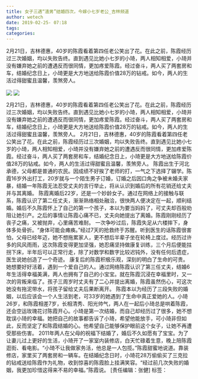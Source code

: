 ```yaml
---
title: 女子三遇“渣男”结婚四次，今嫁小七岁老公_吉林频道
author: wetech
date: 2019-02-25- 07:18
tags: 
categories: 
---
```

2月21日，吉林德惠，40岁的陈霞看着第四任老公笑出了花。在此之前，陈霞经历过三次婚姻，均以失败告终。直到遇见比她小七岁的小琦，两人相知相爱，小琦并没有嫌弃她之前的遭遇反而很同情，更加疼爱陈霞。经过奋斗，两人买了两套房和车，结婚纪念日上，小琦更是大方地送给陈霞价值28万的钻戒。如今，两人的生活过得甜蜜且温馨，羡煞旁人。
<!-- more -->
                
<img align="center" border="0" src="http://p0.ifengimg.com/a/2019_09/90adbcd3a7c3694_size57_w640_h468.jpg" />
                
<img align="center" border="0" src="http://p2.ifengimg.com/a/2016/0810/204c433878d5cf9size1_w16_h16.png" />
            
2月21日，吉林德惠，40岁的陈霞看着第四任老公笑出了花。在此之前，陈霞经历过三次婚姻，均以失败告终。直到遇见比她小七岁的小琦，两人相知相爱，小琦并没有嫌弃她之前的遭遇反而很同情，更加疼爱陈霞。经过奋斗，两人买了两套房和车，结婚纪念日上，小琦更是大方地送给陈霞价值28万的钻戒。如今，两人的生活过得甜蜜且温馨，羡煞旁人。
2月21日，吉林德惠，40岁的陈霞看着第四任老公笑出了花。在此之前，陈霞经历过三次婚姻，均以失败告终。直到遇见比她小七岁的小琦，两人相知相爱，小琦并没有嫌弃她之前的遭遇反而很同情，更加疼爱陈霞。经过奋斗，两人买了两套房和车，结婚纪念日上，小琦更是大方地送给陈霞价值28万的钻戒。如今，两人的生活过得甜蜜且温馨，羡煞旁人。
陈霞出生于河北承德，父母都是普通的农民。因成绩不好挨了老师的打，一气之下选择了辍学。陈霞16岁外出打工，20岁就与一个陌生男子订婚，订婚之后因口角之争被未婚夫家暴，结婚一年陈霞无法忍受丈夫的言行举止，将从认识到婚后的所有花销还给丈夫并与其离婚。
陈霞离婚后22岁，还是一个妙龄女子。通过在网络上的接触与联系，陈霞认识了第二任丈夫，渐渐熟络相处融洽，很快两人便决定在一起，顺利结婚。婚后不久陈霞怀上了自己的第一个孩子，本以为要当妈妈了，可丈夫却百般劝阻让她引产。之后的事情让陈霞心痛不已，丈夫向她提出了离婚。陈霞刚刚经历了丧子之痛，又被抛弃，心里痛苦难耐。
一次争吵过后，陈霞失足从六楼摔下，身体多处骨折。“身体可能会瘫痪。”经过7天的抢救终于苏醒。听到医生的话陈霞很害怕，父母已经年迈，她不想拖累家人，更不想后半辈子坐在轮椅上度过。经历过许多的风风雨雨，这次陈霞变得更加坚强，她忍痛坚持做康复训练，三个月后便能拄拐下床，半年后可以正常行走，除了对数学和数字比较迟钝外，没有任何后遗症，医生说她创造了一个奇迹。
康复后的陈霞积极乐观，深刻的明白了生命的可贵。她想要好好活着，遇到一个爱自己的人。通过网络陈霞认识了第三任丈夫，结婚6年生活得幸福美满，两人也拥有了自己的小宝宝。就在陈霞沉浸在幸福里时，又一次的背叛来临了。孩子三周岁时丈夫有了二心并提出离婚，陈霞虽然伤心，可这次她没有拖泥带水，将孩子留给丈夫后果断离开。
陈霞本以为经历了三段失败的婚姻，以后应该会一个人生活到老，可33岁的她遇到了生命中真正爱她的人。小琦26岁，和陈霞相差7岁，长相清秀、阳光帅气，两人在一起后小琦总是哄着陈霞，还会空运玫瑰花讨陈霞开心。小琦是第一次结婚，而自己却经历过了很多，她不想耽误小琦的幸福。她把自己的故事都告诉了小琦，希望他能放手，可小琦非但如此，反而坚定了和陈霞结婚的心。他希望自己能够保护眼前这个女子，让她不再遭受那些伤害。
2011年两人在父母的祝福下结婚了，婚后不久如愿有了宝宝。为了让妻儿过上更好的生活，小琦开了一家室内装修店，白天忙碌着生意，晚上陪陈霞逛街、看电影。“小琦不让我做家务活，他总是一人包揽。”陈霞甜蜜地说道。靠装修店，家里买了两套房和一辆车。在结婚纪念日时，小琦花28万偷偷买了三克拉的钻戒送给陈霞作为礼物，收到惊喜的陈霞脸上挂满笑容。“经过前几次失败的婚姻，我更加珍惜这得来不易的幸福。”陈霞说。
[责任编辑：张健]
标签：
 
 
             
